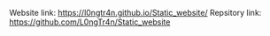 Website link: https://l0ngtr4n.github.io/Static_website/
Repsitory link: https://github.com/L0ngTr4n/Static_website
